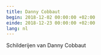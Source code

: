 ```yaml
---
title: Danny Cobbaut
begin: 2018-12-02 00:00:00 +02:00
einde: 2018-12-23 00:00:00 +02:00
lang: nl
---
```


Schilderijen van Danny Cobbaut
